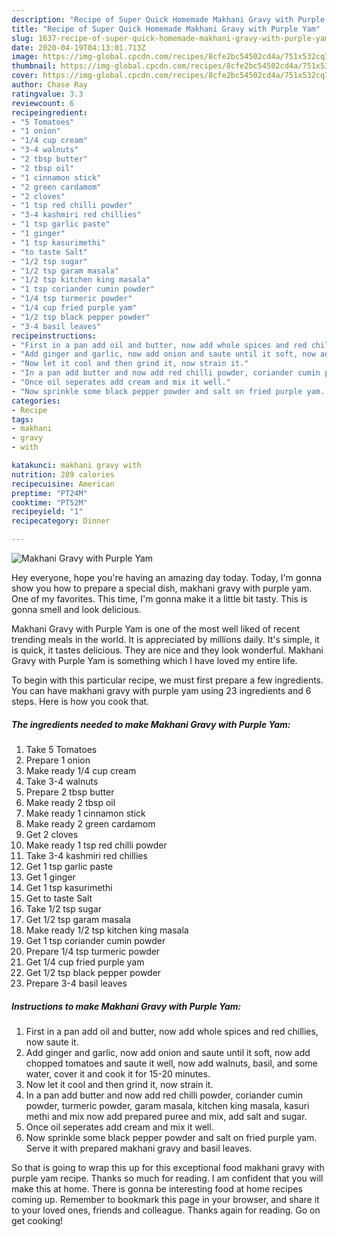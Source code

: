 ```yaml
---
description: "Recipe of Super Quick Homemade Makhani Gravy with Purple Yam"
title: "Recipe of Super Quick Homemade Makhani Gravy with Purple Yam"
slug: 1637-recipe-of-super-quick-homemade-makhani-gravy-with-purple-yam
date: 2020-04-19T04:13:01.713Z
image: https://img-global.cpcdn.com/recipes/8cfe2bc54502cd4a/751x532cq70/makhani-gravy-with-purple-yam-recipe-main-photo.jpg
thumbnail: https://img-global.cpcdn.com/recipes/8cfe2bc54502cd4a/751x532cq70/makhani-gravy-with-purple-yam-recipe-main-photo.jpg
cover: https://img-global.cpcdn.com/recipes/8cfe2bc54502cd4a/751x532cq70/makhani-gravy-with-purple-yam-recipe-main-photo.jpg
author: Chase Ray
ratingvalue: 3.3
reviewcount: 6
recipeingredient:
- "5 Tomatoes"
- "1 onion"
- "1/4 cup cream"
- "3-4 walnuts"
- "2 tbsp butter"
- "2 tbsp oil"
- "1 cinnamon stick"
- "2 green cardamom"
- "2 cloves"
- "1 tsp red chilli powder"
- "3-4 kashmiri red chillies"
- "1 tsp garlic paste"
- "1 ginger"
- "1 tsp kasurimethi"
- "to taste Salt"
- "1/2 tsp sugar"
- "1/2 tsp garam masala"
- "1/2 tsp kitchen king masala"
- "1 tsp coriander cumin powder"
- "1/4 tsp turmeric powder"
- "1/4 cup fried purple yam"
- "1/2 tsp black pepper powder"
- "3-4 basil leaves"
recipeinstructions:
- "First in a pan add oil and butter, now add whole spices and red chillies, now saute it."
- "Add ginger and garlic, now add onion and saute until it soft, now add chopped tomatoes and saute it well, now add walnuts, basil, and some water, cover it and cook it for 15-20 minutes."
- "Now let it cool and then grind it, now strain it."
- "In a pan add butter and now add red chilli powder, coriander cumin powder, turmeric powder, garam masala, kitchen king masala, kasuri methi and mix now add prepared puree and mix, add salt and sugar."
- "Once oil seperates add cream and mix it well."
- "Now sprinkle some black pepper powder and salt on fried purple yam. Serve it with prepared makhani gravy and basil leaves."
categories:
- Recipe
tags:
- makhani
- gravy
- with

katakunci: makhani gravy with 
nutrition: 289 calories
recipecuisine: American
preptime: "PT24M"
cooktime: "PT52M"
recipeyield: "1"
recipecategory: Dinner

---
```



![Makhani Gravy with Purple Yam](https://img-global.cpcdn.com/recipes/8cfe2bc54502cd4a/751x532cq70/makhani-gravy-with-purple-yam-recipe-main-photo.jpg)

Hey everyone, hope you're having an amazing day today. Today, I'm gonna show you how to prepare a special dish, makhani gravy with purple yam. One of my favorites. This time, I'm gonna make it a little bit tasty. This is gonna smell and look delicious.

Makhani Gravy with Purple Yam is one of the most well liked of recent trending meals in the world. It is appreciated by millions daily. It's simple, it is quick, it tastes delicious. They are nice and they look wonderful. Makhani Gravy with Purple Yam is something which I have loved my entire life.




To begin with this particular recipe, we must first prepare a few ingredients. You can have makhani gravy with purple yam using 23 ingredients and 6 steps. Here is how you cook that.

<!--inarticleads1-->

##### The ingredients needed to make Makhani Gravy with Purple Yam:

1. Take 5 Tomatoes
1. Prepare 1 onion
1. Make ready 1/4 cup cream
1. Take 3-4 walnuts
1. Prepare 2 tbsp butter
1. Make ready 2 tbsp oil
1. Make ready 1 cinnamon stick
1. Make ready 2 green cardamom
1. Get 2 cloves
1. Make ready 1 tsp red chilli powder
1. Take 3-4 kashmiri red chillies
1. Get 1 tsp garlic paste
1. Get 1 ginger
1. Get 1 tsp kasurimethi
1. Get to taste Salt
1. Take 1/2 tsp sugar
1. Get 1/2 tsp garam masala
1. Make ready 1/2 tsp kitchen king masala
1. Get 1 tsp coriander cumin powder
1. Prepare 1/4 tsp turmeric powder
1. Get 1/4 cup fried purple yam
1. Get 1/2 tsp black pepper powder
1. Prepare 3-4 basil leaves




<!--inarticleads2-->

##### Instructions to make Makhani Gravy with Purple Yam:

1. First in a pan add oil and butter, now add whole spices and red chillies, now saute it.
1. Add ginger and garlic, now add onion and saute until it soft, now add chopped tomatoes and saute it well, now add walnuts, basil, and some water, cover it and cook it for 15-20 minutes.
1. Now let it cool and then grind it, now strain it.
1. In a pan add butter and now add red chilli powder, coriander cumin powder, turmeric powder, garam masala, kitchen king masala, kasuri methi and mix now add prepared puree and mix, add salt and sugar.
1. Once oil seperates add cream and mix it well.
1. Now sprinkle some black pepper powder and salt on fried purple yam. Serve it with prepared makhani gravy and basil leaves.




So that is going to wrap this up for this exceptional food makhani gravy with purple yam recipe. Thanks so much for reading. I am confident that you will make this at home. There is gonna be interesting food at home recipes coming up. Remember to bookmark this page in your browser, and share it to your loved ones, friends and colleague. Thanks again for reading. Go on get cooking!
